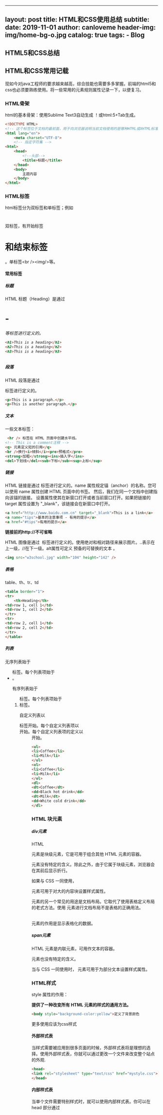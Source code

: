 
---
layout:     post
title:     HTML和CSS使用总结
subtitle:   
date:       2019-11-01
author:     canloveme
header-img: img/home-bg-o.jpg
catalog: true
tags:
    - Blog
---

## HTML5和CSS总结

## HTML和CSS常用记载

现如今对java工程师的要求越来越高，综合技能也需要多多掌握。前端的html5和css也必须要熟练使用。将一些常用的元素规则属性记录一下，以便复习。

### HTML骨架

html的基本骨架：使用Sublime Text3自动生成 ！或html:5+Tab生成。

```html
<!DOCTYPE HTML>
<!-- 这个标签位于文档的最前面，用于向浏览器说明当前文档使用的是哪种HTML或XHTML标准规范，必须在开头处使用这个标签指定，这样浏览器才能按指定文档类型进行解析。这个表示为HTML5. -->
<html lang="en">
    <meta charset="UTF-8">
	<!-- 指定字符集 -->
<html>
    <head>
        <!--头部-->
        <title>标题</title>
    </head>
    <body>
        主题内容
    </body>
</html>
```

### HTML标签

html标签分为双标签和单标签；例如<h1></h1>双标签，有开始标签<h1>和结束标签</h1>。单标签\<br />\<img/>等。

#### 常用标签

##### 标题

 HTML 标题（Heading）是通过 <h1> - <h6> 等标签进行定义的。 

```html
<h1>This is a heading</h1>
<h2>This is a heading</h2>
<h3>This is a heading</h3>
```

##### 段落

 HTML 段落是通过 <p> 标签进行定义的。 

```html
<p>This is a paragraph.</p>
<p>This is another paragraph.</p>
```

##### 文本

一些文本标签：

```html
 <hr /> 标签在 HTML 页面中创建水平线。
<!-- This is a comment注释 -->
<q> 元素定义短的引用</q>
<br />换行<i>倾斜</i><pre>预格式</pre>
<strong>加粗</strong><ins>插入字</ins>
<del>下划线</del><sub>下标</sub><sup>上标</sup>
```

##### 链接 

HTML 链接是通过 <a> 标签进行定义的。name 属性规定锚（anchor）的名称。您可以使用 name 属性创建 HTML 页面中的书签。 然后，我们在同一个文档中创建指向该锚的链接。 设置属性使其在新窗口打开或者当前窗口打开。如果把链接的 target 属性设置为 "_blank"，该链接会在新窗口中打开。

```html
<a href="http://www.baidu.com.cn" target="_blank">This is a link</a>
<a name="tips">基本的注意事项 - 有用的提示</a>
<a href="#tips">有用的提示</a>
```

**链接前的http://不可省略**

 HTML 图像是通过 <img> 标签进行定义的。使用绝对和相对路径来展示图片。..表示在上一级，//在下一级。alt属性可定义 预备的可替换的文本 。

```html
<img src="w3school.jpg" width="104" height="142" />
```

##### 表格

table、th、tr、td

```html
<table border="1">
<tr>
    <th>Heading</th>
<td>row 1, cell 1</td>
<td>row 1, cell 2</td>
</tr>
<tr>
<td>row 2, cell 1</td>
<td>row 2, cell 2</td>
</tr>
</table>
```

##### 列表

 无序列表始于 <ul> 标签。每个列表项始于 <li>。 

 有序列表始于 <ol> 标签。每个列表项始于 <li> 标签。 

 自定义列表以 <dl> 标签开始。每个自定义列表项以 <dt> 开始。每个自定义列表项的定义以 <dd> 开始。 

```html
<ul>
<li>Coffee</li>
<li>Milk</li>
</ul>
<ol>
<li>Coffee</li>
<li>Milk</li>
</ol>
<dl>
<dt>Coffee</dt>
<dd>Black hot drink</dd>
<dt>Milk</dt>
<dd>White cold drink</dd>
</dl>
```

### HTML 块元素

##### div元素

HTML <div> 元素是块级元素，它是可用于组合其他 HTML 元素的容器。

<div> 元素没有特定的含义。除此之外，由于它属于块级元素，浏览器会在其前后显示折行。

如果与 CSS 一同使用，<div> 元素可用于对大的内容块设置样式属性。

<div> 元素的另一个常见的用途是文档布局。它取代了使用表格定义布局的老式方法。使用 <table> 元素进行文档布局不是表格的正确用法。<table> 元素的作用是显示表格化的数据。

##### span元素

HTML <span> 元素是内联元素，可用作文本的容器。

<span> 元素也没有特定的含义。

当与 CSS 一同使用时，<span> 元素可用于为部分文本设置样式属性。

### HTML样式

style 属性的作用：

**提供了一种改变所有 HTML 元素的样式的通用方法。**

```html
<body style="background-color:yellow">定义了背景颜色
```

更多使用应该为css样式

#### 外部样式表

当样式需要被应用到很多页面的时候，外部样式表将是理想的选择。使用外部样式表，你就可以通过更改一个文件来改变整个站点的外观.

```html
<head>
<link rel="stylesheet" type="text/css" href="mystyle.css">
</head>
```

#### 内部样式表

当单个文件需要特别样式时，就可以使用内部样式表。你可以在 head 部分通过 <style> 标签定义内部样式表。

```html
<head>

<style type="text/css">
body {background-color: red}
p {margin-left: 20px}
</style>
</head>
```

#### 内联样式

当特殊的样式需要应用到个别元素时，就可以使用内联样式。 使用内联样式的方法是在相关的标签中使用样式属性。样式属性可以包含任何 CSS 属性。以下实例显示出如何改变段落的颜色和左外边距。

```html
<p style="color: red; margin-left: 20px">
This is a paragraph
</p>
```

### HTML属性

HTML 标签可以拥有*属性*。属性提供了有关 HTML 元素的*更多的信息*。

属性总是以名称/值对的形式出现，比如：*name="value"*。

属性总是在 HTML 元素的*开始标签*中规定。

```html
<h1 align="center"> 拥有关于对齐方式的附加信息。</h1>
<body bgcolor="yellow"> 拥有关于背景颜色的附加信息。</body>
```

属性不一一列举，需要时查找。

### HTML表单

**HTML 表单用于搜集不同类型的用户输入。** 

```html
<from action="action_page.php" method="GET">
    <!--action定义在提交表单时执行的动作，method提交的Http方法。-->
    <input type="text" name="text"/>文本输入
 	<input type="radio"/>单选
    <input type="submit"/>提交按钮
</from>
```

## 总结

​		用多了就会了，没事多查查文档，熟能生巧。

